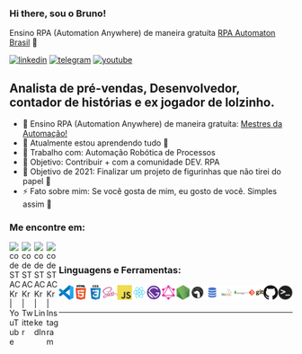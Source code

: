 ### Hi there, sou o Bruno! <br />
Ensino RPA (Automation Anywhere) de maneira gratuíta [RPA Automaton Brasil][youtube] :robot:

[![linkedin](https://img.shields.io/static/v1?label=Linkedin&message=Conectar&color=blue&logo=linkedin)](https://www.linkedin.com/in/bmendezzz/) 
[![telegram](https://img.shields.io/static/v1?label=Telegram&message=ParticipeDoTelegram&color=blue&logo=Telegram)](https://t.me/joinchat/PB0i0hHastug8Ft5BjGqkw) 
[![youtube](https://img.shields.io/static/v1?label=Youtube&message=ConheçaMeuTrabalho&color=red&logo=Youtube)](https://www.youtube.com/c/RPAAutomationBRASIL/featured)


## Analista de pré-vendas, Desenvolvedor, contador de histórias e ex jogador de lolzinho.

- 🔭 Ensino RPA (Automation Anywhere) de maneira gratuíta: [Mestres da Automação!][course]
- 🌱 Atualmente estou aprendendo tudo 🤣
- 🤖 Trabalho com: Automação Robótica de Processos 
- 👯 Objetivo: Contribuir + com a comunidade DEV. RPA
- 🥅 Objetivo de 2021: Finalizar um projeto de figurinhas que não tirei do papel 🤣
- ⚡ Fato sobre mim: Se você gosta de mim, eu gosto de você. Simples assim 🤠

### Me encontre em:

[<img align="left" alt="codeSTACKr | YouTube" width="22px" src="https://cdn.jsdelivr.net/npm/simple-icons@v3/icons/youtube.svg" />][youtube]
[<img align="left" alt="codeSTACKr | Twitter" width="22px" src="https://cdn.jsdelivr.net/npm/simple-icons@v3/icons/twitter.svg" />][twitter]
[<img align="left" alt="codeSTACKr | LinkedIn" width="22px" src="https://cdn.jsdelivr.net/npm/simple-icons@v3/icons/linkedin.svg" />][linkedin]
[<img align="left" alt="codeSTACKr | Instagram" width="22px" src="https://cdn.jsdelivr.net/npm/simple-icons@v3/icons/instagram.svg" />][instagram]

<br />

### Linguagens e Ferramentas:

[<img align="left" alt="Visual Studio Code" width="26px" src="https://raw.githubusercontent.com/github/explore/80688e429a7d4ef2fca1e82350fe8e3517d3494d/topics/visual-studio-code/visual-studio-code.png" />][website]
[<img align="left" alt="HTML5" width="26px" src="https://raw.githubusercontent.com/github/explore/80688e429a7d4ef2fca1e82350fe8e3517d3494d/topics/html/html.png" />][website]
[<img align="left" alt="CSS3" width="26px" src="https://raw.githubusercontent.com/github/explore/80688e429a7d4ef2fca1e82350fe8e3517d3494d/topics/css/css.png" />][cssplaylist]
[<img align="left" alt="Sass" width="26px" src="https://raw.githubusercontent.com/github/explore/80688e429a7d4ef2fca1e82350fe8e3517d3494d/topics/sass/sass.png" />][cssplaylist]
[<img align="left" alt="JavaScript" width="26px" src="https://raw.githubusercontent.com/github/explore/80688e429a7d4ef2fca1e82350fe8e3517d3494d/topics/javascript/javascript.png" />][jsplaylist]
[<img align="left" alt="React" width="26px" src="https://raw.githubusercontent.com/github/explore/80688e429a7d4ef2fca1e82350fe8e3517d3494d/topics/react/react.png" />][reactplaylist]
[<img align="left" alt="Gatsby" width="26px" src="https://raw.githubusercontent.com/github/explore/e94815998e4e0713912fed477a1f346ec04c3da2/topics/gatsby/gatsby.png" />][webdevplaylist]
[<img align="left" alt="GraphQL" width="26px" src="https://raw.githubusercontent.com/github/explore/80688e429a7d4ef2fca1e82350fe8e3517d3494d/topics/graphql/graphql.png" />][webdevplaylist]
[<img align="left" alt="Node.js" width="26px" src="https://raw.githubusercontent.com/github/explore/80688e429a7d4ef2fca1e82350fe8e3517d3494d/topics/nodejs/nodejs.png" />][webdevplaylist]
[<img align="left" alt="Deno" width="26px" src="https://raw.githubusercontent.com/github/explore/361e2821e2dea67711cde99c9c40ed357061cf27/topics/deno/deno.png" />][webdevplaylist]
[<img align="left" alt="SQL" width="26px" src="https://raw.githubusercontent.com/github/explore/80688e429a7d4ef2fca1e82350fe8e3517d3494d/topics/sql/sql.png" />][webdevplaylist]
[<img align="left" alt="MySQL" width="26px" src="https://raw.githubusercontent.com/github/explore/80688e429a7d4ef2fca1e82350fe8e3517d3494d/topics/mysql/mysql.png" />][webdevplaylist]
[<img align="left" alt="MongoDB" width="26px" src="https://raw.githubusercontent.com/github/explore/80688e429a7d4ef2fca1e82350fe8e3517d3494d/topics/mongodb/mongodb.png" />][webdevplaylist]
[<img align="left" alt="Git" width="26px" src="https://raw.githubusercontent.com/github/explore/80688e429a7d4ef2fca1e82350fe8e3517d3494d/topics/git/git.png" />][webdevplaylist]
[<img align="left" alt="GitHub" width="26px" src="https://raw.githubusercontent.com/github/explore/78df643247d429f6cc873026c0622819ad797942/topics/github/github.png" />][webdevplaylist]
[<img align="left" alt="Terminal" width="26px" src="https://raw.githubusercontent.com/github/explore/80688e429a7d4ef2fca1e82350fe8e3517d3494d/topics/terminal/terminal.png" />][webdevplaylist]

<br />
<br />

---

[telegram]: https://t.me/joinchat/PB0i0hHastug8Ft5BjGqkw
[website]: #
[course]: https://www.youtube.com/watch?v=EiSdzY6IqSI&list=PL4SJu6dhqO9qRF0uTSu_LjGrEpmKXXv1I
[twitter]: https://twitter.com/SirMendesTheOne
[youtube]: https://www.youtube.com/c/RPAAutomationBRASIL/featured
[instagram]: https://www.instagram.com/rpa.automation
[linkedin]: https://www.linkedin.com/in/bmendezzz/
[webdevplaylist]: https://youtu.be/EiSdzY6IqSI
[jsplaylist]: #
[cssplaylist]: #
[reactplaylist]: #
